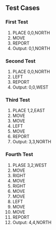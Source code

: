 ## Test Cases

### First Test

1. PLACE 0,0,NORTH
2. MOVE
3. REPORT
4. Output: 0,1,NORTH

### Second Test

1. PLACE 0,0,NORTH
2. LEFT
3. REPORT
4. Output: 0,0,WEST

### Third Test

1. PLACE 1,2,EAST
2. MOVE
3. MOVE
4. LEFT
5. MOVE
6. REPORT
7. Output: 3,3,NORTH

### Fourth Test

1. PLASE 3,2,WEST
2. MOVE
3. RIGHT
4. MOVE
5. RIGHT
6. MOVE
7. MOVE
8. LEFT
9. MOVE
10. MOVE
11. REPORT
12. Output: 4,4,NORTH
